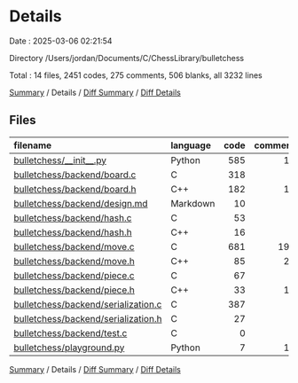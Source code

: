 # Details

Date : 2025-03-06 02:21:54

Directory /Users/jordan/Documents/C/ChessLibrary/bulletchess

Total : 14 files,  2451 codes, 275 comments, 506 blanks, all 3232 lines

[Summary](results.md) / Details / [Diff Summary](diff.md) / [Diff Details](diff-details.md)

## Files
| filename | language | code | comment | blank | total |
| :--- | :--- | ---: | ---: | ---: | ---: |
| [bulletchess/\_\_init\_\_.py](/bulletchess/__init__.py) | Python | 585 | 10 | 159 | 754 |
| [bulletchess/backend/board.c](/bulletchess/backend/board.c) | C | 318 | 3 | 47 | 368 |
| [bulletchess/backend/board.h](/bulletchess/backend/board.h) | C++ | 182 | 10 | 40 | 232 |
| [bulletchess/backend/design.md](/bulletchess/backend/design.md) | Markdown | 10 | 0 | 3 | 13 |
| [bulletchess/backend/hash.c](/bulletchess/backend/hash.c) | C | 53 | 0 | 3 | 56 |
| [bulletchess/backend/hash.h](/bulletchess/backend/hash.h) | C++ | 16 | 2 | 4 | 22 |
| [bulletchess/backend/move.c](/bulletchess/backend/move.c) | C | 681 | 190 | 126 | 997 |
| [bulletchess/backend/move.h](/bulletchess/backend/move.h) | C++ | 85 | 26 | 33 | 144 |
| [bulletchess/backend/piece.c](/bulletchess/backend/piece.c) | C | 67 | 0 | 23 | 90 |
| [bulletchess/backend/piece.h](/bulletchess/backend/piece.h) | C++ | 33 | 12 | 20 | 65 |
| [bulletchess/backend/serialization.c](/bulletchess/backend/serialization.c) | C | 387 | 4 | 29 | 420 |
| [bulletchess/backend/serialization.h](/bulletchess/backend/serialization.h) | C | 27 | 7 | 14 | 48 |
| [bulletchess/backend/test.c](/bulletchess/backend/test.c) | C | 0 | 0 | 1 | 1 |
| [bulletchess/playground.py](/bulletchess/playground.py) | Python | 7 | 11 | 4 | 22 |

[Summary](results.md) / Details / [Diff Summary](diff.md) / [Diff Details](diff-details.md)